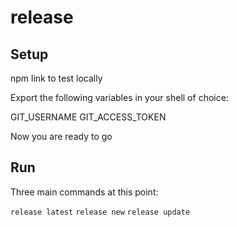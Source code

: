 # release

## Setup

npm link to test locally

Export the following variables in your shell of choice:
  
  GIT_USERNAME
  GIT_ACCESS_TOKEN
  
Now you are ready to go


## Run

Three main commands at this point:

`release latest`
`release new`
`release update`
